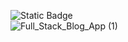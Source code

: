 ![Static Badge](https://img.shields.io/badge/full-Stack-App) <br>
![Full_Stack_Blog_App (1)](https://github.com/Amber-Lea-P/blogApp_crud/assets/112793091/35dfb356-d606-4691-a396-d15f54a0be59)



